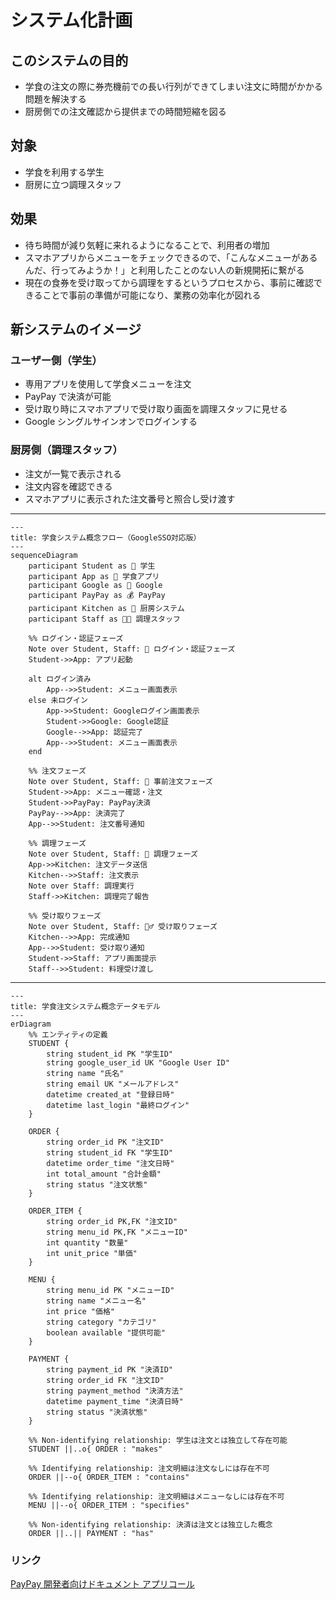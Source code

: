 # システム化計画

## このシステムの目的

- 学食の注文の際に券売機前での長い行列ができてしまい注文に時間がかかる問題を解決する
- 厨房側での注文確認から提供までの時間短縮を図る

## 対象

- 学食を利用する学生
- 厨房に立つ調理スタッフ

## 効果

- 待ち時間が減り気軽に来れるようになることで、利用者の増加
- スマホアプリからメニューをチェックできるので、「こんなメニューがあるんだ、行ってみようか！」と利用したことのない人の新規開拓に繋がる
- 現在の食券を受け取ってから調理をするというプロセスから、事前に確認できることで事前の準備が可能になり、業務の効率化が図れる

## 新システムのイメージ

### ユーザー側（学生）

- 専用アプリを使用して学食メニューを注文
- PayPay で決済が可能
- 受け取り時にスマホアプリで受け取り画面を調理スタッフに見せる
- Google シングルサインオンでログインする

### 厨房側（調理スタッフ）

- 注文が一覧で表示される
- 注文内容を確認できる
- スマホアプリに表示された注文番号と照合し受け渡す

---

```mermaid
---
title: 学食システム概念フロー（GoogleSSO対応版）
---
sequenceDiagram
    participant Student as 👥 学生
    participant App as 📱 学食アプリ
    participant Google as 🔐 Google
    participant PayPay as 💰 PayPay
    participant Kitchen as 🍳 厨房システム
    participant Staff as 👨‍🍳 調理スタッフ

    %% ログイン・認証フェーズ
    Note over Student, Staff: 🔐 ログイン・認証フェーズ
    Student->>App: アプリ起動

    alt ログイン済み
        App-->>Student: メニュー画面表示
    else 未ログイン
        App->>Student: Googleログイン画面表示
        Student->>Google: Google認証
        Google-->>App: 認証完了
        App-->>Student: メニュー画面表示
    end

    %% 注文フェーズ
    Note over Student, Staff: 📱 事前注文フェーズ
    Student->>App: メニュー確認・注文
    Student->>PayPay: PayPay決済
    PayPay-->>App: 決済完了
    App-->>Student: 注文番号通知

    %% 調理フェーズ
    Note over Student, Staff: 🍳 調理フェーズ
    App->>Kitchen: 注文データ送信
    Kitchen-->>Staff: 注文表示
    Note over Staff: 調理実行
    Staff->>Kitchen: 調理完了報告

    %% 受け取りフェーズ
    Note over Student, Staff: 🏃‍♂️ 受け取りフェーズ
    Kitchen-->>App: 完成通知
    App-->>Student: 受け取り通知
    Student->>Staff: アプリ画面提示
    Staff-->>Student: 料理受け渡し
```

---

```mermaid
---
title: 学食注文システム概念データモデル
---
erDiagram
    %% エンティティの定義
    STUDENT {
        string student_id PK "学生ID"
        string google_user_id UK "Google User ID"
        string name "氏名"
        string email UK "メールアドレス"
        datetime created_at "登録日時"
        datetime last_login "最終ログイン"
    }

    ORDER {
        string order_id PK "注文ID"
        string student_id FK "学生ID"
        datetime order_time "注文日時"
        int total_amount "合計金額"
        string status "注文状態"
    }

    ORDER_ITEM {
        string order_id PK,FK "注文ID"
        string menu_id PK,FK "メニューID"
        int quantity "数量"
        int unit_price "単価"
    }

    MENU {
        string menu_id PK "メニューID"
        string name "メニュー名"
        int price "価格"
        string category "カテゴリ"
        boolean available "提供可能"
    }

    PAYMENT {
        string payment_id PK "決済ID"
        string order_id FK "注文ID"
        string payment_method "決済方法"
        datetime payment_time "決済日時"
        string status "決済状態"
    }

    %% Non-identifying relationship: 学生は注文とは独立して存在可能
    STUDENT ||..o{ ORDER : "makes"

    %% Identifying relationship: 注文明細は注文なしには存在不可
    ORDER ||--o{ ORDER_ITEM : "contains"

    %% Identifying relationship: 注文明細はメニューなしには存在不可
    MENU ||--o{ ORDER_ITEM : "specifies"

    %% Non-identifying relationship: 決済は注文とは独立した概念
    ORDER ||..|| PAYMENT : "has"
```

### リンク

[PayPay 開発者向けドキュメント アプリコール](https://developer.paypay.ne.jp/products/docs/appinvoke)
